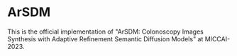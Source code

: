 # ArSDM

This is the official implementation of "ArSDM: Colonoscopy Images Synthesis with Adaptive Refinement Semantic Diffusion Models" at MICCAI-2023.

